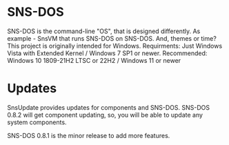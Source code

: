 # SNS-DOS
SNS-DOS is the command-line "OS", that is designed differently.
As example - SnsVM that runs SNS-DOS on SNS-DOS. And, themes or time?
This project is originally intended for Windows.
Requirments: Just Windows Vista with Extended Kernel / Windows 7 SP1 or newer. Recommended: Windows 10 1809-21H2 LTSC or 22H2 / Windows 11 or newer
# 
# Updates
SnsUpdate provides updates for components and SNS-DOS. SNS-DOS 0.8.2 will get component updating, so, you will be able to update any system components.

SNS-DOS 0.8.1 is the minor release to add more features.
